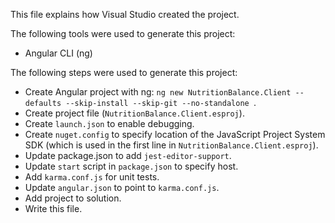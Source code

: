 This file explains how Visual Studio created the project.

The following tools were used to generate this project:
- Angular CLI (ng)

The following steps were used to generate this project:
- Create Angular project with ng: `ng new NutritionBalance.Client --defaults --skip-install --skip-git --no-standalone `.
- Create project file (`NutritionBalance.Client.esproj`).
- Create `launch.json` to enable debugging.
- Create `nuget.config` to specify location of the JavaScript Project System SDK (which is used in the first line in `NutritionBalance.Client.esproj`).
- Update package.json to add `jest-editor-support`.
- Update `start` script in `package.json` to specify host.
- Add `karma.conf.js` for unit tests.
- Update `angular.json` to point to `karma.conf.js`.
- Add project to solution.
- Write this file.
